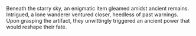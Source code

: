 
Beneath the starry sky, an enigmatic item gleamed amidst ancient remains. Intrigued, a lone wanderer ventured closer, heedless of past warnings. Upon grasping the artifact, they unwittingly triggered an ancient power that would reshape their fate.
